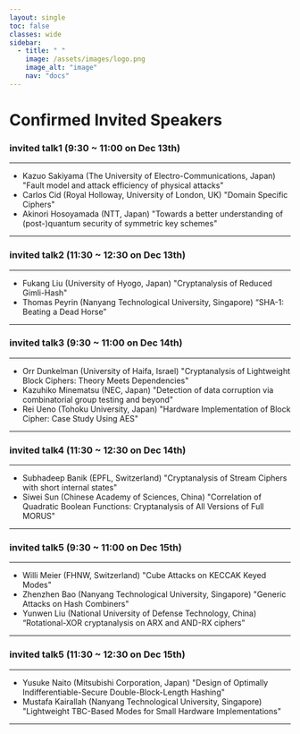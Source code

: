 ```yaml
---
layout: single
toc: false
classes: wide
sidebar:  
  - title: " "   
    image: /assets/images/logo.png
    image_alt: "image"
    nav: "docs"
---
```


# Confirmed Invited Speakers
### invited talk1 (9:30 ~ 11:00 on Dec 13th)
---
- Kazuo Sakiyama (The University of Electro-Communications, Japan)
  "Fault model and attack efficiency of physical attacks"
- Carlos Cid (Royal Holloway, University of London, UK)
  "Domain Specific Ciphers"
- Akinori Hosoyamada (NTT, Japan)
  "Towards a better understanding of (post-)quantum security of symmetric key schemes"
---

### invited talk2 (11:30 ~ 12:30 on Dec 13th)  
---
- Fukang Liu (University of Hyogo, Japan)
  "Cryptanalysis of Reduced Gimli-Hash"
- Thomas Peyrin (Nanyang Technological University, Singapore)
  “SHA-1: Beating a Dead Horse”
---

### invited talk3 (9:30 ~ 11:00 on Dec 14th)
---
- Orr Dunkelman (University of Haifa, Israel)
  "Cryptanalysis of Lightweight Block Ciphers: Theory Meets Dependencies"
- Kazuhiko Minematsu (NEC, Japan)
  "Detection of data corruption via combinatorial group testing and beyond"
- Rei Ueno (Tohoku University, Japan)
  "Hardware Implementation of Block Cipher: Case Study Using AES"
---

### invited talk4 (11:30 ~ 12:30 on Dec 14th)
---
- Subhadeep Banik (EPFL, Switzerland)
  "Cryptanalysis of Stream Ciphers with short internal states"
- Siwei Sun (Chinese Academy of Sciences, China)
 "Correlation of Quadratic Boolean Functions: Cryptanalysis of All Versions of Full MORUS"
---

### invited talk5 (9:30 ~ 11:00 on Dec 15th)
---
- Willi Meier (FHNW, Switzerland)
  "Cube Attacks on KECCAK Keyed Modes"
- Zhenzhen Bao (Nanyang Technological University, Singapore)
  "Generic Attacks on Hash Combiners"
- Yunwen Liu (National University of Defense Technology, China)
  “Rotational-XOR cryptanalysis on ARX and AND-RX ciphers”
---

### invited talk5 (11:30 ~ 12:30 on Dec 15th)
---
- Yusuke Naito (Mitsubishi Corporation, Japan)
  "Design of Optimally Indifferentiable-Secure Double-Block-Length Hashing"
- Mustafa Kairallah (Nanyang Technological University, Singapore)
  "Lightweight TBC-Based Modes for Small Hardware Implementations"
---